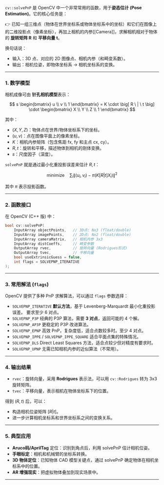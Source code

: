 `cv::solvePnP` 是 OpenCV 中一个非常常用的函数，用于**姿态估计 (Pose Estimation)**。它的核心任务是：

👉 已知一组三维点（物体在世界坐标系或物体坐标系中的坐标）和它们在图像上的二维投影点（像素坐标），再加上相机的内参[[Camera]]，求解相机相对于物体的 **旋转矩阵 R** 和 **平移向量 t**。

换句话说：

* 输入：3D 点、对应的 2D 图像点、相机内参（和畸变系数）。
* 输出：相机位姿，即物体坐标系 → 相机坐标系的变换。

---

### 1. 数学模型

相机成像可由 **针孔相机模型**表示：

$$
s \begin{bmatrix} u \\ v \\ 1 \end{bmatrix} = K \cdot \big[ R \ | \ t \big] \cdot \begin{bmatrix} X \\ Y \\ Z \\ 1 \end{bmatrix}
$$

其中：

* $(X, Y, Z)$：物体点在世界/物体坐标系下的坐标。
* $(u, v)$：点在图像平面上的像素坐标。
* $K$：相机内参矩阵（包含焦距 fx, fy 和主点 cx, cy）。
* $R, t$：旋转和平移，描述物体到相机的刚体变换。
* $s$：尺度因子（深度）。

`solvePnP` 就是通过最小化重投影误差来估计 $R, t$：

$$
\text{minimize} \quad \sum_i \| (u_i, v_i) - \pi(K [R|t] X_i) \|^2
$$

其中 $\pi$ 表示投影函数。

---

### 2. 函数接口

在 OpenCV (C++ 版) 中：

```cpp
bool cv::solvePnP(
    InputArray objectPoints,   // 3D点: Nx3 (float/double)
    InputArray imagePoints,    // 2D点: Nx2 (float/double)
    InputArray cameraMatrix,   // 相机内参 3x3
    InputArray distCoeffs,     // 畸变参数
    OutputArray rvec,          // 旋转向量 (Rodrigues形式)
    OutputArray tvec,          // 平移向量
    bool useExtrinsicGuess = false,
    int flags = SOLVEPNP_ITERATIVE
);
```

---

### 3. 常用解法 (`flags`)

OpenCV 提供了多种 PnP 求解算法，可以通过 `flags` 参数选择：

* `SOLVEPNP_ITERATIVE`
  **默认方法**，基于 Levenberg-Marquardt 最小化重投影误差。
  要求至少 6 对点。
* `SOLVEPNP_P3P`
  经典的 P3P 算法，需要 **3 对点**，返回可能的 4 个解。
* `SOLVEPNP_AP3P`
  更稳定的 P3P 改进算法。
* `SOLVEPNP_EPNP`
  高效 PnP，复杂度低，适合点数较多时。至少 4 对点。
* `SOLVEPNP_IPPE` / `SOLVEPNP_IPPE_SQUARE`
  适合平面点集的特殊情况。
* `SOLVEPNP_DLS`
  Direct Least Squares 方法，适合点较少但对精度有要求时。
* `SOLVEPNP_UPNP`
  无需已知相机内参的近似算法（不常用）。

---

### 4. 输出结果

* `rvec`：旋转向量，采用 **Rodrigues** 表示法，可以用 `cv::Rodrigues` 转为 3x3 旋转矩阵。
* `tvec`：平移向量，表示相机在物体坐标系下的位置。

得到 $(R, t)$ 后，可以：

* 构造相机位姿矩阵 $[R|t]$。
* 进一步计算相机坐标系和世界坐标系之间的变换关系。

---

### 5. 典型应用

* **Aruco码/AprilTag** 定位：识别到角点后，利用 solvePnP 估计相机位姿。
* **手眼标定**：相机和机械臂的坐标系转换。
* **3D 物体定位**：已知物体 CAD 模型关键点，通过 solvePnP 确定物体在相机坐标系中的位置。
* **AR 增强现实**：把虚拟物体叠加到现实场景中。

---
